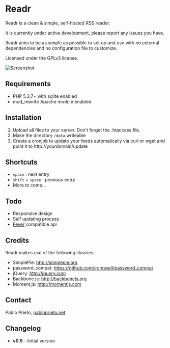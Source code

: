 # Readr

Readr is a clean & simple, self-hosted RSS reader. 

It is currently under active development, please report any issues you have.

Readr aims to be as simple as possible to set up and use with no external dependencies and no configuration file to customize.
 
Licensed under the GPLv3 license.

![Screenshot](http://readr.pabloprieto.net/screenshot.png)

## Requirements

* PHP 5.3.7+ with sqlite enabled
* mod_rewrite Apache module enabled

## Installation

1. Upload all files to your server. Don't forget the .htaccess file.
2. Make the directory `/data` writeable
3. Create a cronjob to update your feeds automatically via curl or wget and point it to http://yourdomain/update

## Shortcuts

* `space` : next entry
* `shift` + `space` : previous entry
* More to come…

## Todo

* Responsive design
* Self updating process
* [Fever](http://www.feedafever.com/api) compatible api

## Credits

Readr makes use of the following libraries:

* SimplePie: http://simplepie.org
* password_compat: https://github.com/ircmaxell/password_compat
* jQuery: http://jquery.com
* Backbone.js: http://backbonejs.org
* Moment.js: http://momentjs.com

## Contact

Pablo Prieto, [pabloprieto.net](http://pabloprieto.net/)

## Changelog

* **v0.5** - Initial version


